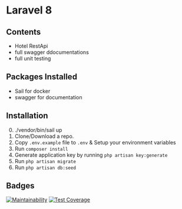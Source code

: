 # Laravel 8

## Contents

- Hotel RestApi
- full swagger ddocumentations
- full unit testing

## Packages Installed

- Sail for docker
- swagger for documentation

## Installation

0. ./vendor/bin/sail up
1. Clone/Download a repo.
2. Copy `.env.example` file to `.env` & Setup your environment variables
3. Run `composer install`
4. Generate application key by running `php artisan key:generate`
5. Run `php artisan migrate`
6. Run `php artisan db:seed`

## Badges

[![Maintainability](https://api.codeclimate.com/v1/badges/90ee07240eba62d186ac/maintainability)](https://codeclimate.com/github/mohamedmomen9/tagerlyApi/maintainability)
[![Test Coverage](https://api.codeclimate.com/v1/badges/90ee07240eba62d186ac/test_coverage)](https://codeclimate.com/github/mohamedmomen9/tagerlyApi/test_coverage)